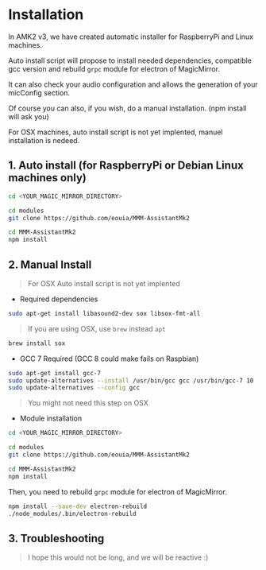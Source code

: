 # Installation

In AMK2 v3, we have created automatic installer for RaspberryPi and Linux machines.

Auto install script will propose to install needed dependencies, compatible gcc version and rebuild `grpc` module for electron of MagicMirror.

It can also check your audio configuration and allows the generation of your micConfig section.

Of course you can also, if you wish, do a manual installation. (npm install will ask you)

For OSX machines, auto install script is not yet implented, manuel installation is nedeed.

## 1. Auto install (for RaspberryPi or Debian Linux machines only)
```sh
cd <YOUR_MAGIC_MIRROR_DIRECTORY>

cd modules
git clone https://github.com/eouia/MMM-AssistantMk2

cd MMM-AssistantMk2
npm install

```

## 2. Manual Install

> For OSX Auto install script is not yet implented
- Required dependencies
```sh
sudo apt-get install libasound2-dev sox libsox-fmt-all
```
> If you are using OSX, use `brew` instead `apt`

```sh
brew install sox
```
- GCC 7 Required (GCC 8 could make fails on Raspbian)
```sh
sudo apt-get install gcc-7
sudo update-alternatives --install /usr/bin/gcc gcc /usr/bin/gcc-7 10
sudo update-alternatives --config gcc
```
> You might not need this step on OSX

- Module installation
```sh
cd <YOUR_MAGIC_MIRROR_DIRECTORY>

cd modules
git clone https://github.com/eouia/MMM-AssistantMk2

cd MMM-AssistantMk2
npm install
```

Then, you need to rebuild `grpc` module for electron of MagicMirror.
```sh
npm install --save-dev electron-rebuild
./node_modules/.bin/electron-rebuild
```

## 3. Troubleshooting
> I hope this would not be long, and we will be reactive :)

